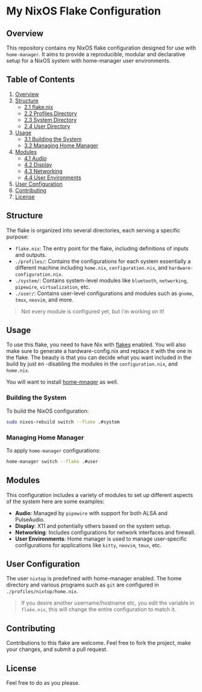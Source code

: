 # My NixOS Flake Configuration

## Overview

This repository contains my NixOS flake configuration designed for use with
`home-manager`. It aims to provide a reproducible, modular and declarative setup
for a NixOS system with home-manager user environments.

## Table of Contents

1. [Overview](#overview)
2. [Structure](#structure)
   - [2.1 flake.nix](#structure)
   - [2.2 Profiles Directory](#structure)
   - [2.3 System Directory](#structure)
   - [2.4 User Directory](#structure)
3. [Usage](#usage)
   - [3.1 Building the System](#usage)
   - [3.2 Managing Home Manager](#usage)
4. [Modules](#modules)
   - [4.1 Audio](#modules)
   - [4.2 Display](#modules)
   - [4.3 Networking](#modules)
   - [4.4 User Environments](#modules)
5. [User Configuration](#user-configuration)
6. [Contributing](#contributing)
7. [License](#license)


## Structure

The flake is organized into several directories, each serving a specific purpose:

- `flake.nix`: The entry point for the flake, including definitions of inputs and outputs.
- `./profiles/`: Contains the configurations for each system essentially a different machine including `home.nix`, `configuration.nix`, and `hardware-configuration.nix`.
- `./system/`: Contains system-level modules like `bluetooth`, `networking`, `pipewire`, `virtualization`, etc.
- `./user/`: Contains user-level configurations and modules such as `gnome`, `tmux`, `neovim`, and more.

> Not every module is configured yet, but i'm working on it!

## Usage

To use this flake, you need to have Nix with [flakes](https://nixos.wiki/wiki/Flakes) enabled. You will
also make sure to generate a hardware-config.nix and replace it with the one in 
the flake. The beauty is that you can decide what you want included in the build by 
just en -disabling the modules in the `configuration.nix`, and `home.nix`.

You will want to install [home-mnager](https://nix-community.github.io/home-manager/) as well.

### Building the System

To build the NixOS configuration:

```bash
sudo nixos-rebuild switch --flake .#system
```

### Managing Home Manager

To apply `home-manager` configurations:

```bash
home-manager switch --flake .#user
```

## Modules

This configuration includes a variety of modules to set up different aspects of
the system here are some examples:

- **Audio**: Managed by `pipewire` with support for both ALSA and PulseAudio.
- **Display**: X11 and potentially others based on the system setup.
- **Networking**: Includes configurations for network interfaces and firewall.
- **User Environments**: Home manager is used to manage user-specific configurations for applications like `kitty`, `neovim`, `tmux`, etc.

## User Configuration

The user `nixtop` is predefined with home-manager enabled. The home directory
and various programs such as `git` are configured in `./profiles/nixtop/home.nix`.

> If you desire another username/hostname etc, you edit the variable in `flake.nix`,
> this will change the entire configuration to match it.

## Contributing

Contributions to this flake are welcome. Feel free to fork the project, make
your changes, and submit a pull request.

## License

Feel free to do as you please.
